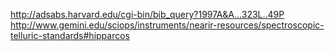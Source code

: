 http://adsabs.harvard.edu/cgi-bin/bib_query?1997A&A...323L..49P
http://www.gemini.edu/sciops/instruments/nearir-resources/spectroscopic-telluric-standards#hipparcos
